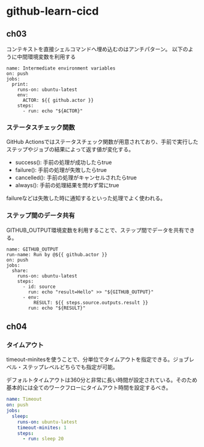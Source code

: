 # github-learn-cicd

## ch03

コンテキストを直接シェルコマンドへ埋め込むのはアンチパターン。
以下のように中間環境変数を利用する

```
name: Intermediate environment variables
on: push
jobs:
  print:
    runs-on: ubuntu-latest
    env:
      ACTOR: ${{ github.actor }}
    steps:
      - run: echo "${ACTOR}"
```

### ステータスチェック関数

GitHub Actionsではステータスチェック関数が用意されており、手前で実行したステップやジョブの結果によって返す値が変化する。

- success(): 手前の処理が成功したらtrue
- failure(): 手前の処理が失敗したらtrue
- cancelled(): 手前の処理がキャンセルされたらtrue
- always(): 手前の処理結果を問わず常にtrue

failureなどは失敗した時に通知するといった処理でよく使われる。

### ステップ間のデータ共有

GITHUB_OUTPUT環境変数を利用することで、ステップ間でデータを共有できる。

```
name: GITHUB_OUTPUT
run-name: Run by @${{ github.actor }}
on: push
jobs:
  share:
    runs-on: ubuntu-latest
    steps:
      - id: source
        run: echo "result=Hello" >> "${GITHUB_OUTPUT}"
      - env:
          RESULT: ${{ steps.source.outputs.result }}
        run: echo "${RESULT}"
```

## ch04

### タイムアウト

timeout-minitesを使うことで、分単位でタイムアウトを指定できる。ジョブレベル・ステップレベルどちらでも指定が可能。

デフォルトタイムアウトは360分と非常に長い時間が設定されている。そのため基本的には全てのワークフローにタイムアウト時間を設定するべき。

```timeout.yaml
name: Timeout
on: push
jobs:
  sleep:
    runs-on: ubuntu-latest
    timeout-minites: 1
    steps:
      - run: sleep 20
```
